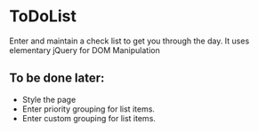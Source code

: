 # ToDoList
Enter and maintain a check list to get you through the day.
It uses elementary jQuery for DOM Manipulation

## To be done later:

* Style the page
* Enter priority grouping for list items.
* Enter custom grouping for list items.
